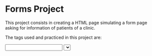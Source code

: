 # Forms Project

This project consists in creating a HTML page simulating a form page asking for information of patients of a clinic.

The tags used and practiced in this project are:
<form>
<input>
<select>
<textarea>
<label>
<fieldset>
<legend>
<button>